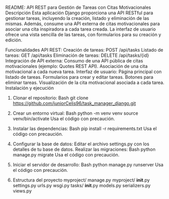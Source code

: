 README: API REST para Gestión de Tareas con Citas Motivacionales
Descripción
Esta aplicación Django proporciona una API RESTful para gestionar tareas, incluyendo la creación, listado y eliminación de las mismas. Además, consume una API externa de citas motivacionales para asociar una cita inspiradora a cada tarea creada. La interfaz de usuario ofrece una vista sencilla de las tareas, con formularios para su creación y edición.

Funcionalidades
API REST:
Creación de tareas: POST /api/tasks
Listado de tareas: GET /api/tasks
Eliminación de tareas: DELETE /api/tasks/{id}
Integración de API externa:
Consumo de una API pública de citas motivacionales (ejemplo: Quotes REST API).
Asociación de una cita motivacional a cada nueva tarea.
Interfaz de usuario:
Página principal con listado de tareas.
Formularios para crear y editar tareas.
Botones para eliminar tareas.
Visualización de la cita motivacional asociada a cada tarea.
Instalación y ejecución

1. Clonar el repositorio:
Bash
git clone https://github.com/juniorCelis96/task_manager_django.git

2. Crear un entorno virtual:
Bash
python -m venv venv
source venv/bin/activate
Usa el código con precaución.

3. Instalar las dependencias:
Bash
pip install -r requirements.txt
Usa el código con precaución.

4. Configurar la base de datos:
Editar el archivo settings.py con los detalles de tu base de datos.
Realizar las migraciones:
Bash
python manage.py migrate
Usa el código con precaución.

5. Iniciar el servidor de desarrollo:
Bash
python manage.py runserver
Usa el código con precaución.

6. Estructura del proyecto
myproject/
    manage.py
    myproject/
        __init__.py
        settings.py
        urls.py
        wsgi.py
    tasks/
        __init__.py
        models.py
        serializers.py
        views.py
